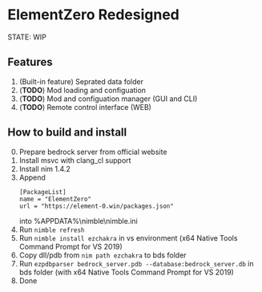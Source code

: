 # ElementZero Redesigned

STATE: WIP

## Features

1. (Built-in feature) Seprated data folder
2. (**TODO**) Mod loading and configuation
3. (**TODO**) Mod and configuation manager (GUI and CLI)
4. (**TODO**) Remote control interface (WEB)

## How to build and install

0. Prepare bedrock server from official website
1. Install msvc with clang_cl support
2. Install nim 1.4.2
3. Append
   ```
   [PackageList]
   name = "ElementZero"
   url = "https://element-0.win/packages.json"
   ```
   into %APPDATA%\nimble\nimble.ini
4. Run `nimble refresh`
5. Run `nimble install ezchakra` in vs environment (x64 Native Tools Command Prompt for VS 2019)
6. Copy dll/pdb from `nim path ezchakra` to bds folder
7. Run `ezpdbparser bedrock_server.pdb --database:bedrock_server.db` in bds folder (with x64 Native Tools Command Prompt for VS 2019)
8. Done